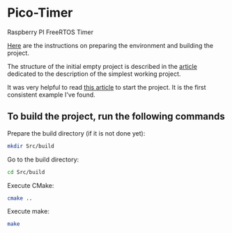 # Pico-Timer

Raspberry PI FreeRTOS Timer

[Here](Doc/readme.md) are the instructions on preparing the environment and building the project.

The structure of the initial empty project is described in the [article](Doc/Tag/Tag-01-Project-Tepmlate.md) dedicated to the description of the simplest working project.

It was very helpful to read [this article](https://embeddedcomputing.com/technology/open-source/linux-freertos-related/using-freertos-with-the-raspberry-pi-pico) to start the project. It is the first consistent example I've found.

## To build the project, run the following commands

Prepare the build directory (if it is not done yet):

```bash
mkdir Src/build
```

Go to the build directory:

```bash
cd Src/build
```

Execute CMake:

```bash
cmake ..
```

Execute make:

```bash
make
```
